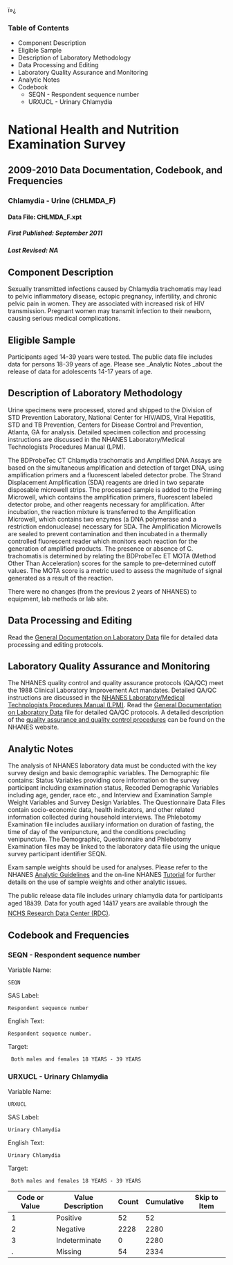 ï»¿

### Table of Contents

  * Component Description
  * Eligible Sample
  * Description of Laboratory Methodology
  * Data Processing and Editing
  * Laboratory Quality Assurance and Monitoring
  * Analytic Notes
  * Codebook
    * SEQN - Respondent sequence number
    * URXUCL - Urinary Chlamydia

# National Health and Nutrition Examination Survey

## 2009-2010 Data Documentation, Codebook, and Frequencies

### Chlamydia - Urine (CHLMDA_F)

####  Data File: CHLMDA_F.xpt

##### First Published: September 2011

##### Last Revised: NA

## Component Description

Sexually transmitted infections caused by Chlamydia trachomatis may lead to
pelvic inflammatory disease, ectopic pregnancy, infertility, and chronic
pelvic pain in women. They are associated with increased risk of HIV
transmission. Pregnant women may transmit infection to their newborn, causing
serious medical complications.

## Eligible Sample

Participants aged 14-39 years were tested. The public data file includes data
for persons 18-39 years of age. Please see _Analytic Notes  _about the release
of data for adolescents 14-17 years of age.

## Description of Laboratory Methodology

Urine specimens were processed, stored and shipped to the Division of STD
Prevention Laboratory, National Center for HIV/AIDS, Viral Hepatitis, STD and
TB Prevention, Centers for Disease Control and Prevention, Atlanta, GA for
analysis. Detailed specimen collection and processing instructions are
discussed in the NHANES Laboratory/Medical Technologists Procedures Manual
(LPM).

The BDProbeTec CT Chlamydia trachomatis and Amplified DNA Assays are based on
the simultaneous amplification and detection of target DNA, using
amplification primers and a fluorescent labeled detector probe. The Strand
Displacement Amplification (SDA) reagents are dried in two separate disposable
microwell strips. The processed sample is added to the Priming Microwell,
which contains the amplification primers, fluorescent labeled detector probe,
and other reagents necessary for amplification. After incubation, the reaction
mixture is transferred to the Amplification Microwell, which contains two
enzymes (a DNA polymerase and a restriction endonuclease) necessary for SDA.
The Amplification Microwells are sealed to prevent contamination and then
incubated in a thermally controlled fluorescent reader which monitors each
reaction for the generation of amplified products. The presence or absence of
C. trachomatis is determined by relating the BDProbeTec ET MOTA (Method Other
Than Acceleration) scores for the sample to pre-determined cutoff values. The
MOTA score is a metric used to assess the magnitude of signal generated as a
result of the reaction.

There were no changes (from the previous 2 years of NHANES) to equipment, lab
methods or lab site.

## Data Processing and Editing

Read the [General Documentation on Laboratory
Data](https://wwwn.cdc.gov/nchs/nhanes/continuousnhanes/overviewlab.aspx?BeginYear=2009)
file for detailed data processing and editing protocols.

## Laboratory Quality Assurance and Monitoring

The NHANES quality control and quality assurance protocols (QA/QC) meet the
1988 Clinical Laboratory Improvement Act mandates. Detailed QA/QC instructions
are discussed in the [NHANES Laboratory/Medical Technologists Procedures
Manual
(LPM)](https://wwwn.cdc.gov/nchs/data/nhanes/2009-2010/manuals/lab.pdf). Read
the [General Documentation on Laboratory
Data](https://wwwn.cdc.gov/nchs/nhanes/continuousnhanes/overviewlab.aspx?BeginYear=2009)
file for detailed QA/QC protocols. A detailed description of the [quality
assurance and quality control
procedures](https://wwwn.cdc.gov/nchs/data/nhanes/2009-2010/manuals/lab.pdf)
can be found on the NHANES website.

## Analytic Notes

The analysis of NHANES laboratory data must be conducted with the key survey
design and basic demographic variables. The Demographic file contains: Status
Variables providing core information on the survey participant including
examination status, Recoded Demographic Variables including age, gender, race
etc., and Interview and Examination Sample Weight Variables and Survey Design
Variables. The Questionnaire Data Files contain socio-economic data, health
indicators, and other related information collected during household
interviews. The Phlebotomy Examination file includes auxiliary information on
duration of fasting, the time of day of the venipuncture, and the conditions
precluding venipuncture. The Demographic, Questionnaire and Phlebotomy
Examination files may be linked to the laboratory data file using the unique
survey participant identifier SEQN.

Exam sample weights should be used for analyses. Please refer to the NHANES
[Analytic
Guidelines](https://wwwn.cdc.gov/nchs/nhanes/analyticguidelines.aspx) and the
on-line NHANES [Tutorial](https://www.cdc.gov/nchs/tutorials/)  for further
details on the use of sample weights and other analytic issues.

The public release data file includes urinary chlamydia data for participants
aged 18â39. Data for youth aged 14â17 years are available through the
[NCHS Research Data Center (RDC)](https://www.cdc.gov/rdc/).

## Codebook and Frequencies

### SEQN - Respondent sequence number

Variable Name:

    SEQN
SAS Label:

    Respondent sequence number
English Text:

    Respondent sequence number.
Target:

     Both males and females 18 YEARS - 39 YEARS

### URXUCL - Urinary Chlamydia

Variable Name:

    URXUCL
SAS Label:

    Urinary Chlamydia
English Text:

    Urinary Chlamydia
Target:

     Both males and females 18 YEARS - 39 YEARS
Code or Value | Value Description | Count | Cumulative | Skip to Item  
---|---|---|---|---  
1 | Positive | 52 | 52 |   
2 | Negative | 2228 | 2280 |   
3 | Indeterminate | 0 | 2280 |   
. | Missing | 54 | 2334 | 


